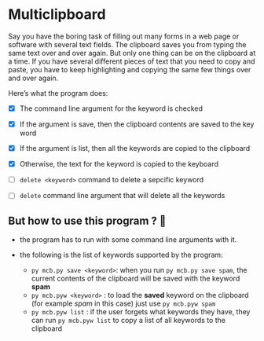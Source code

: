 # Multiclipboard

Say you have the boring task of filling out many forms in a web page or software with several text fields. The clipboard saves you from typing the same text over and over again. But only one thing can be on the clipboard at a time. If you have several different pieces of text that you need to copy and paste, you have to keep highlighting and copying the same few things over and over again.

Here’s what the program does:

 - [x] The command line argument for the keyword is checked
 
 - [x] If the argument is save, then the clipboard contents are saved to the key word
 
 - [x] If the argument is list, then all the keywords are copied to the clipboard
 
 - [x] Otherwise, the text for the keyword is copied to the keyboard

 - [ ] ```delete <keyword>``` command to delete a sepcific keyword
 
 - [ ] ```delete``` command line argument that will delete all the keywords

## But how to use this program ? 🧐

- the program has to run with some command line arguments with it.

- the following is the list of keywords supported by the program:
  - ```py mcb.py save <keyword>```: when you run ```py mcb.py save spam```, the current contents of the clipboard will be saved with the keyword **spam**
  - ```py mcb.pyw <keyword>``` : to load the **saved** keyword on the clipboard (for example *spam* in this case) just use ```py mcb.pyw spam```
  - ```py mcb.pyw list``` : if the user forgets what keywords they have, they can run ```py mcb.pyw list``` to copy a list of all keywords to the clipboard
